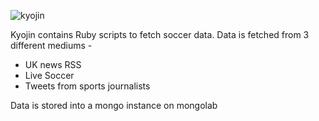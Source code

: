 ![kyojin](http://res.cloudinary.com/dtmnbo2hw/image/upload/c_scale,h_154/v1406761413/good-titan_qugruq.jpg)

Kyojin contains Ruby scripts to fetch soccer data. Data is fetched from 3 different mediums -
* UK news RSS
* Live Soccer
* Tweets from sports journalists

Data is stored into a mongo instance on mongolab
